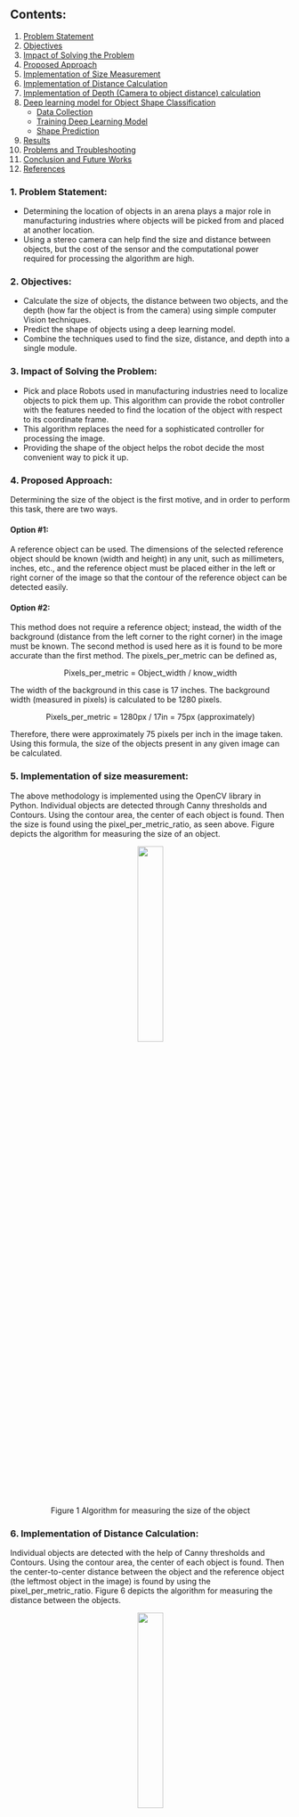 ## Contents:
<ol>
   <li><a href="https://s-nithish-kumar.github.io/Determining_the_Size_Distance_Depth_and_Shape_of_Objects_using_Computer_Vision_and_Deep_Learning/#1-problem-statement">Problem Statement</a></li>
   <li><a href="https://s-nithish-kumar.github.io/Determining_the_Size_Distance_Depth_and_Shape_of_Objects_using_Computer_Vision_and_Deep_Learning/#2-objectives">Objectives</a></li>
   <li><a href="https://s-nithish-kumar.github.io/Determining_the_Size_Distance_Depth_and_Shape_of_Objects_using_Computer_Vision_and_Deep_Learning/#3-impact-of-solving-the-problem">Impact of Solving the Problem</a></li>
   <li><a href="https://s-nithish-kumar.github.io/Determining_the_Size_Distance_Depth_and_Shape_of_Objects_using_Computer_Vision_and_Deep_Learning/#4-proposed-approach">Proposed Approach</a></li>
   <li><a href="https://s-nithish-kumar.github.io/Determining_the_Size_Distance_Depth_and_Shape_of_Objects_using_Computer_Vision_and_Deep_Learning/#5-implementation-of-size-measurement">Implementation of Size Measurement</a></li>
   <li><a href="https://s-nithish-kumar.github.io/Determining_the_Size_Distance_Depth_and_Shape_of_Objects_using_Computer_Vision_and_Deep_Learning/#6-implementation-of-distance-calculation">Implementation of Distance Calculation</a></li>
   <li><a href="https://s-nithish-kumar.github.io/Determining_the_Size_Distance_Depth_and_Shape_of_Objects_using_Computer_Vision_and_Deep_Learning/#7-implementation-of-depth-camera-to-object-distance-calculation">Implementation of Depth (Camera to object distance) calculation</a></li>
   <li><a href="https://s-nithish-kumar.github.io/Determining_the_Size_Distance_Depth_and_Shape_of_Objects_using_Computer_Vision_and_Deep_Learning/#8-deep-learning-model-for-object-shape-classification">Deep learning model for Object Shape Classification</a>
   <ul>
      <li><a href="https://s-nithish-kumar.github.io/Determining_the_Size_Distance_Depth_and_Shape_of_Objects_using_Computer_Vision_and_Deep_Learning/#data-collection">Data Collection</a></li>
      <li><a href="https://s-nithish-kumar.github.io/Determining_the_Size_Distance_Depth_and_Shape_of_Objects_using_Computer_Vision_and_Deep_Learning/#training-deep-learning-model">Training Deep Learning Model</a></li>
      <li><a href="https://s-nithish-kumar.github.io/Determining_the_Size_Distance_Depth_and_Shape_of_Objects_using_Computer_Vision_and_Deep_Learning/#shape-prediction">Shape Prediction</a></li>
   </ul></li>
   <li><a href="https://s-nithish-kumar.github.io/Determining_the_Size_Distance_Depth_and_Shape_of_Objects_using_Computer_Vision_and_Deep_Learning/#9-results">Results</a></li>
   <li><a href="https://s-nithish-kumar.github.io/Determining_the_Size_Distance_Depth_and_Shape_of_Objects_using_Computer_Vision_and_Deep_Learning/#10-problems-and-troubleshooting">Problems and Troubleshooting</a></li>
   <li><a href="https://s-nithish-kumar.github.io/Determining_the_Size_Distance_Depth_and_Shape_of_Objects_using_Computer_Vision_and_Deep_Learning/#11-conclusion-and-future-works">Conclusion and Future Works</a></li>
   <li><a href="https://s-nithish-kumar.github.io/Determining_the_Size_Distance_Depth_and_Shape_of_Objects_using_Computer_Vision_and_Deep_Learning/#12-references">References</a></li>
</ol>

### 1. Problem Statement:
- Determining the location of objects in an arena plays a major role in manufacturing industries where objects will be picked from and placed at another location.
- Using a stereo camera can help find the size and distance between objects, but the cost of the sensor and the computational power required for processing the algorithm are high.

### 2. Objectives:
- Calculate the size of objects, the distance between two objects, and the depth (how far the object is from the camera) using simple computer Vision techniques.
- Predict the shape of objects using a deep learning model.
- Combine the techniques used to find the size, distance, and depth into a single module.

### 3. Impact of Solving the Problem:
- Pick and place Robots used in manufacturing industries need to localize objects to pick them up. This algorithm can provide the robot controller with the features needed to find the location of the object with respect to its coordinate frame.
- This algorithm replaces the need for a sophisticated controller for processing the image.
- Providing the shape of the object helps the robot decide the most convenient way to pick it up.

### 4. Proposed Approach:
Determining the size of the object is the first motive, and in order to perform this task, there are two ways.
#### Option #1:
A reference object can be used. The dimensions of the selected reference object should be known (width and height) in any unit, such as millimeters, inches, etc., and the reference object must be placed either in the left or right corner of the image so that the contour of the reference object can be detected easily.

#### Option #2:
This method does not require a reference object; instead, the width of the background (distance from the left corner to the right corner) in the image must be known. The second method is used here as it is found to be more accurate than the first method. 
The pixels_per_metric can be defined as, 
<p align="center">
Pixels_per_metric = Object_width / know_width 
</p>
The width of the background in this case is 17 inches. The background width (measured in pixels) is calculated to be 1280 pixels. 
<p align="center">
Pixels_per_metric = 1280px / 17in = 75px (approximately) 
</p>
Therefore, there were approximately 75 pixels per inch in the image taken. Using this formula, the size of the objects present in any given image can be calculated.

### 5. Implementation of size measurement:
The above methodology is implemented using the OpenCV library in Python. Individual objects are detected through Canny thresholds and Contours. Using the contour area, the center of each object is found. Then the size is found using the pixel_per_metric_ratio, as seen above. Figure depicts the algorithm for measuring the size of an object.

<p align="center">
<img src="images/algorithm_for_measuring_the_size_of_the_object.png" height="30%" width="30%">
</p>
<p align="center">Figure 1 Algorithm for measuring the size of the object</p>

### 6. Implementation of Distance Calculation:
Individual objects are detected with the help of Canny thresholds and Contours. Using the contour area, the center of each object is found. Then the center-to-center distance between the object and the reference object (the leftmost object in the image) is found by using the pixel_per_metric_ratio. Figure 6 depicts the algorithm for measuring the distance between the objects.

<p align="center">
<img src="images/algorithm_for_measuring_the_distance_between_objects.png" height="30%" width="30%">
</p>
<p align="center">Figure 2 Algorithm for measuring the distance between objects</p>

### 7. Implementation of Depth (Camera to object distance) calculation:
This module involves the calculation of the distance between the camera and the known object. A square of the size of 1.5 x 1.5 inches is chosen as the reference object. First, the focal length F of the camera is found using the following formula:
<p align="center">
F = (P x D) / W
</p>
W is the width of the reference object in inches
P is the width of the reference object in pixels
D is the measured distance from the camera to the reference object
In this case, W=1.5 inches, P = 119 pixels (approximately), D=12 inches.
<p align="center">
F = (119 x 12) / 1.5 = 952 (approximately)
</p>
Now, the focal length of the camera is known. Using this formula, the distance of the reference object from the camera is found, even after changing the distances between them.

### 8. Testing and Validation:
#### Data Collection:
A total of 16000 images were collected for four categories (circle, square, triangle, and star), of which 80% were used for training and 20% for testing.

<p align="center">
<img src="images/algorithm_for_dataset_collection.png" height="30%" width="30%">
</p>
<p align="center">Figure 3 Algorithm for dataset collection</p>

#### Training Deep Learning Model:

<p align="center">
<img src="images/algorithm_for_building_and_training_model.png" height="30%" width="30%">
</p>
<p align="center">Figure 4 Algorithm for Building and training model</p>

<p align="center">
<img src="images/architecture_of_the_model.png" height="65%" width="65%">
</p>
<p align="center">Figure 5 Architecture of the Deep Learning Model</p>

Fig 2 depicts the algorithm for building and training the model. The dataset is loaded and divided into training data and test data. The actual image size is 200 x 200 pixels but before the images are fed into the model, they are resized to 60x60 pixels. Fig 3 depicts the architecture of the model. A model consisting of three layers has been created. The input layer and the following two hidden layers consist of 256 neurons, and the output layer consists of 4 neurons. For the input and the first hidden layer, the "tanh" activation function is used; for the second hidden layer, "relu" activation is used; and for the output layer, "softmax" activation is used. A dropout layer with 20% dropout has been added after each layer. "rmsprop" is used as the optimizer. The model has been trained for 50 epochs. After training, the model has been tested with the test data and is saved. The overall accuracy of the model is 99.7%.

#### Prediction:

<p align="center">
<img src="images/algorithm_for_predicting_a_new_image.png" height="30%" width="30%">
</p>
<p align="center">Figure 6 Algorithm for predicting a new image</p>

Figure 4 depicts the algorithm for predicting the new image. Real-time video captured from the integrated web camera is fed into the OpenCV script. The OpenCV script uses the Canny threshold technique to find out the contours of the individual objects. Only contours within a particular size range will be considered in order to filter out the noise. These contours are individually masked so that only one object will be considered at a time. These masked images are then resized in order to match the training data and are then fed into the trained Tensorflow-Keras model for prediction. As mentioned earlier, the model has four outputs consisting of the probability of the input shape with all the other shapes, and the class with the highest probability is considered the input object shape.

### 9. Results:
**_Distance between objects and depth measurement_**

<p align="center">
<img src="images\distance_between_objects_and_depth_measurement_image_1.png" height="60%" width="60%">
<img src="images\distance_between_objects_and_depth_measurement_image_2.png" height="60%" width="60%">
</p>

**_Size of the objects_**
<p align="center">
<img src="images\size_of_the_objects_image_1.png" height="60%" width="60%">
<img src="images\size_of_the_objects_image_2.png" height="60%" width="60%">
<img src="images\size_of_the_objects_image_3.png" height="60%" width="60%">
</p>

**_Objects drawn using Microsoft paint are classified_**

<p align="center">
<img src="images/objects_drawn_using_microsoft_paint_are_classified.png" height="50%" width="50%">
</p>

**_Objects drawn on paper are classified_**

<p align="center">
<img src="images\objects_drawn_on_paper_are_classified.png" height="50%" width="50%">
</p>

### 10. Problems and Troubleshooting:
- After the contours are found, padding is added to the images before object classification. The value of padding is important to the accuracy of the prediction.
- The padding value is determined with a few iterations, and if the objects are too small or too large, the model is unable to predict the correct shapes.
- Improper lighting resulted in multiple small false contours. Lights are used to ensure the appropriate brightness levels.

### 11. Conclusion and Future Works:
- The size of the objects, the distance between the objects, and the distance between the camera and the reference object were determined using various techniques. Hence, these algorithms could be used as inputs for algorithms used in pick-and-place robots.
- A deep learning model for the classification of objects is developed with an accuracy of 99.7%.
- For the camera-to-object distance measurement, the largest contour is considered the reference object. In real-time implementation, it would be helpful if the reference object could be identified using color. This work will be done in the future.

### 12. References:
1. Fayaz Shahdib, Md. Wali Ullah, Md. Kamrul Hasan, Hasan Mahmud, Islamic University of Technology, Bangladesh, “Obstacle detection and object size measurement for Autonomous mobile robot using sensor”, International Journal of Computer Applications, March 2013.
2. Amelia Azman, M. Hanafi Ani, International Islamic University Malaysia, “Object Distance and Size measurement using Stereo Vision system”, Advanced Materials Research, December 2012.
3.	Liu Xiaoming, Wanchun Chen, Beihang University, “Real time distance measurement using a modified camera”, Research gate, February 2010.
4.	Nisha, Dinesh Kumar, Sekar, Indira, Tamilnadu, India, “Vision Assisted Pick and Place Robotic Arm”, September 2015.
5.	Rahul Kumar, Sanjesh Kumar, Sunil Lal, Praneel Chand, The University of the South Pacific Suva, Fiji, “Object Detection and Recognition for a Pick and Place Robot”, November 2014.
6.	https://www.kaggle.com/smeschke/four-shapes
7.	https://www.pyimagesearch.com/2021/01/19/image-masking-with-opencv/
8.	https://www.pyimagesearch.com/2021/03/29/multi-template-matching-with-opencv/
9.	https://www.pyimagesearch.com/2021/04/28/opencv-morphological-operations/










